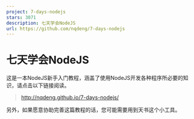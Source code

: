 ```yaml
---
project: 7-days-nodejs
stars: 3071
description: 七天学会NodeJS
url: https://github.com/nqdeng/7-days-nodejs
---
```


七天学会NodeJS
==========

这是一本NodeJS新手入门教程，涵盖了使用NodeJS开发各种程序所必要的知识，请点击以下链接阅读。

> http://nqdeng.github.io/7-days-nodejs/

另外，如果愿意协助完善这篇教程的话，您可能需要用到天书这个小工具。
